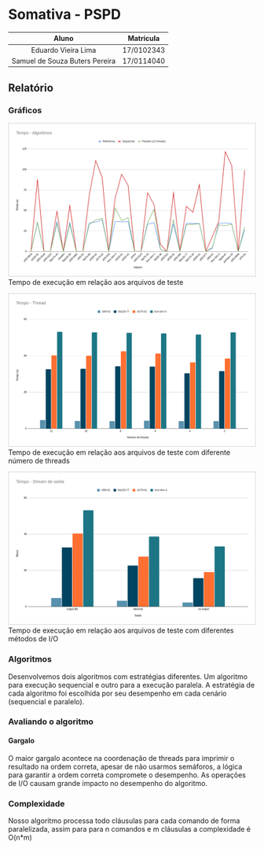 # Somativa - PSPD


| Aluno | Matricula |
| :--: | :--: |
| Eduardo Vieira Lima | 17/0102343 |
| Samuel de Souza Buters Pereira | 17/0114040 |

## Relatório
### Gráficos
![](./resources/graph1.png)
Tempo de execução em relação aos arquivos de teste

![](./resources/graph2.png)
Tempo de execução em relação aos arquivos de teste com diferente número de threads


![](./resources/graph3.png)
Tempo de execução em relação aos arquivos de teste com diferentes métodos de I/O

### Algoritmos
Desenvolvemos dois algoritmos com estratégias diferentes. Um algoritmo para execução sequencial e outro para a execução paralela. A estratégia de cada algoritmo foi escolhida por seu desempenho em cada cenário (sequencial e paralelo).

### Avaliando o algoritmo
#### Gargalo
O maior gargalo acontece na coordenação de threads para imprimir o resultado na ordem correta, apesar de não usarmos semáforos, a lógica para garantir a ordem correta compromete o desempenho.
As operações de I/O  causam grande impacto no desempenho do algoritmo.

### Complexidade
Nosso algoritmo processa todo cláusulas para cada comando de forma paralelizada, assim para para n comandos e m cláusulas a complexidade é O(n*m)